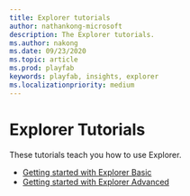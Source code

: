 ```yaml
---
title: Explorer tutorials
author: nathankong-microsoft
description: The Explorer tutorials.
ms.author: nakong
ms.date: 09/23/2020    
ms.topic: article
ms.prod: playfab
keywords: playfab, insights, explorer
ms.localizationpriority: medium
---
```


# Explorer Tutorials

These tutorials teach you how to use Explorer.

- [Getting started with Explorer Basic](getting-started-with-playfab-explorer-basic.md)
- [Getting started with Explorer Advanced](getting-started-with-playfab-explorer-advanced.md)
